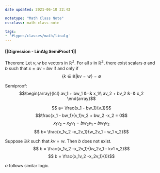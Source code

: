 ```yaml
---
date updated: 2021-06-10 22:43

notetype: "Math Class Note"
cssclass: math-class-note

tags:
- '#types/classes/math/linalg'
---
```


#### [[Digression - LinAlg SemiProof 1]]


Theorem: Let  $v , w$ be vectors  in $\mathbb{R^2}$. For all $x$ in $\mathbb{R^2}$, there exist scalars $a$ and $b$ such that $x = av + bw$ if and only if
$$\{k \in \mathbb{R}|kv = w\} = \emptyset$$

Semiproof:
$$\begin{array}{lcl}
av_1 + bw_1 &=& x_1\\
av_2 + bv_2 &=& x_2
\end{array}$$

$$ a= \frac{x_1 - bw_1}{v_1}$$
$$\frac{x_1 - bw_1}{v_1}v_2 + bw_2 -x_2  = 0$$
$$x_1v_2  -x_2v_1  = bw_2v_1- bw_1v_2$$
$$ b= \frac{x_1v_2  -x_2v_1}{w_2v_1 - w_1 v_2}$$

Suppose $\exists \, k$ such that $kv = w$. Then $b$ does not exist.
$$ b = \frac{x_1v_2  -x_2v_1}{kv_2v_1 - kv1 v_2}$$
$$ b = \frac{x_1v_2  -x_2v_1}{0}$$

$a$ follows similar logic.